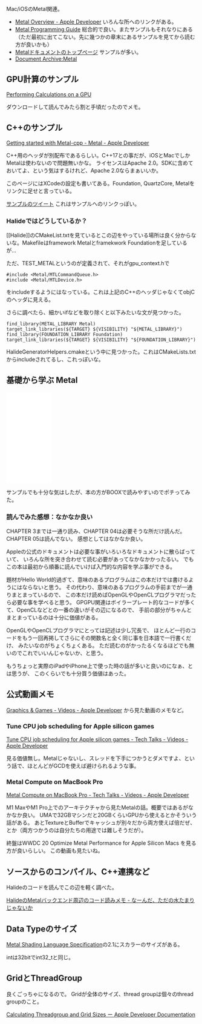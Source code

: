 Mac/iOSのMetal関連。

- [Metal Overview - Apple Developer](https://developer.apple.com/metal/) いろんな所へのリンクがある。
- [Metal Programming Guide](https://developer.apple.com/library/archive/documentation/Miscellaneous/Conceptual/MetalProgrammingGuide/Introduction/Introduction.html) 総合的で良い。またサンプルもそれなりにある（ただ最初に出てこない。先に幾つかの章末にあるサンプルを見てから読む方が良いかも）
- [Metalドキュメントのトップページ](https://developer.apple.com/documentation/metal) サンプルが多い。
- [Document Archive:Metal](https://developer.apple.com/library/archive/navigation/#section=Technologies&topic=Metal)


## GPU計算のサンプル

[Performing Calculations on a GPU](https://developer.apple.com/documentation/metal/performing_calculations_on_a_gpu)

ダウンロードして読んでみたら割と手頃だったのでメモ。

## C++のサンプル

[Getting started with Metal-cpp - Metal - Apple Developer](https://developer.apple.com/metal/cpp/)

C++用のヘッダが別配布であるらしい。C++17との事だが、iOSとMacでしかMetalは使わないので問題無いかな。
ライセンスはApache 2.0。SDKに含めておいてよ、という気はするけれど、Apache 2.0ならまぁいいか。

このページにはXCodeの設定も書いてある。Foundation, QuartzCore, Metalをリンクに足せと言っている。

[サンプルのツイート](https://twitter.com/graphicsguyale/status/1511494953846800386) これはサンプルへのリンクっぽい。

### Halideではどうしているか？

[[Halide]]のCMakeList.txtを見ているとこの辺をやっている場所は良く分からないな。Makefileはframework Metalとframekwork Foundationを足しているが…

ただ、TEST_METALというのが定義されて、それがgpu_context.hで

```
#include <Metal/MTLCommandQueue.h>
#include <Metal/MTLDevice.h>
```

をincludeするようにはなっている。これは上記のC++のヘッダじゃなくてobjCのヘッダに見える。

さらに調べたら、細かいifなどを取り除くと以下みたいな文が見つかった。

```
find_library(METAL_LIBRARY Metal)
target_link_libraries(${TARGET} ${VISIBILITY} "${METAL_LIBRARY}")
find_library(FOUNDATION_LIBRARY Foundation)
target_link_libraries(${TARGET} ${VISIBILITY} "${FOUNDATION_LIBRARY}")
```

HalideGeneratorHelpers.cmakeという中に見つかった。これはCMakeLists.txtからincludeされてるし、これっぽいな。


## 基礎から学ぶ Metal

<iframe sandbox="allow-popups allow-scripts allow-modals allow-forms allow-same-origin" style="width:120px;height:240px;" marginwidth="0" marginheight="0" scrolling="no" frameborder="0" src="//rcm-fe.amazon-adsystem.com/e/cm?lt1=_blank&bc1=000000&IS2=1&bg1=FFFFFF&fc1=000000&lc1=0000FF&t=karino203-22&language=en_US&o=9&p=8&l=as4&m=amazon&f=ifr&ref=as_ss_li_til&asins=B08TGBY9N5&linkId=fdf4abed1ce6b33b389cc66565903f21"></iframe>

サンプルでも十分な気はしたが、本の方がBOOXで読みやすいのでポチってみた。

### 読んでみた感想：なかなか良い

CHAPTER 3までは一通り読み、CHAPTER 04は必要そうな所だけ読んだ。CHAPTER 05は読んでない。
感想としてはなかなか良い。

Appleの公式のドキュメントは必要な事がいろいろなドキュメントに散らばっていて、
いろんな所を突き合わせて読む必要があってなかなかかったるい。
でもこの本は最初から順番に読んでいけば入門的な内容を学ぶ事ができる。

題材がHello World的過ぎて、意味のあるプログラムはこの本だけでは書けるようにはならないと思う。
その代わり、意味のあるプログラムの手前までが一通りまとまっているので、
この本だけ読めばOpenGLやOpenCLプログラマだったら必要な事を学べると思う。
GPGPU関連はボイラープレート的なコードが多くて、OpenCLなどとの一番の違いがその辺になるので、
手前の部分がちゃんとまとまっているのは十分に価値がある。

OpenGLやOpenCLプログラマにとっては記述は少し冗長で、
ほとんど一行のコードをもう一回再掲してさらにその関数名と全く同じ事を日本語で一行書くだけ、
みたいなのがちょくちょくある。
ただ読むのがかったるくなるほどでも無いのでこれでいいんじゃないか、と思う。

もうちょっと実際のiPadやiPhone上で使った時の話が多いと良いのになぁ、とは思うが、
このくらいでも十分買う価値はあった。

## 公式動画メモ

[Graphics & Games - Videos - Apple Developer](https://developer.apple.com/videos/graphics-games) から見た動画のメモなど。

### Tune CPU job scheduling for Apple silicon games

[Tune CPU job scheduling for Apple silicon games - Tech Talks - Videos - Apple Developer](https://developer.apple.com/videos/play/tech-talks/110147/)

見る価値無し。Metalじゃないし、スレッドを下手につかうとダメですよ、という話で、ほとんどがGCDを使えば避けられるような事。

### Metal Compute on MacBook Pro

[Metal Compute on MacBook Pro - Tech Talks - Videos - Apple Developer](https://developer.apple.com/videos/play/tech-talks/10580/)

M1 MaxやM1 Pro上でのアーキテクチャから見たMetalの話。概要ではあるがなかなか良い。
UMAで32GBマシンだと20GBくらいGPUから使えるとかそういう話がある。
あとTextureとBufferでキャッシュが別々だから両方使えば倍だぜ、とか（両方つかうのは自分たちの用途では難しそうだが）。

終盤はWWDC 20 Optimize Metal Performance for Apple Silicon Macs を見る方が良いらしい。
この動画も見たいね。

## ソースからのコンパイル、C++連携など

Halideのコードを読んでこの辺を軽く調べた。

[HalideのMetalバックエンド周辺のコード読みメモ - なーんだ、ただの水たまりじゃないか](https://karino2.github.io/2022/05/26/halide_metal_integ_memo.html)

## Data Typeのサイズ

[Metal Shading Language Specification](https://developer.apple.com/metal/Metal-Shading-Language-Specification.pdf)の2.1にスカラーのサイズがある。

intは32bitでint32_tと同じ。

## GridとThreadGroup

良くごっちゃになるので。
Gridが全体のサイズ、thread groupは個々のthread groupのこと。

[Calculating Threadgroup and Grid Sizes ー Apple Developer Documentation](https://developer.apple.com/documentation/metal/compute_passes/calculating_threadgroup_and_grid_sizes)